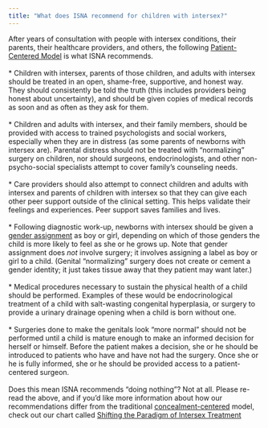 ```yaml
---
title: "What does ISNA recommend for children with intersex?"
---
```


After years of consultation with people with intersex conditions, their parents, their healthcare providers, and others, the following [Patient-Centered Model][1] is what <span class="caps">ISNA</span> recommends.<br><br>\* Children with intersex, parents of those children, and adults with intersex should be treated in an open, shame-free, supportive, and honest way. They should consistently be told the truth (this includes providers being honest about uncertainty), and should be given copies of medical records as soon and as often as they ask for them.<br><br>\* Children and adults with intersex, and their family members, should be provided with access to trained psychologists and social workers, especially when they are in distress (as some parents of newborns with intersex are). Parental distress should not be treated with &#8220;normalizing&#8221; surgery on children, nor should surgeons, endocrinologists, and other non-psycho-social specialists attempt to cover family&#8217;s counseling needs.<br><br>\* Care providers should also attempt to connect children and adults with intersex and parents of children with intersex so that they can give each other peer support outside of the clinical setting. This helps validate their feelings and experiences. Peer support saves families and lives.<br><br>\* Following diagnostic work-up, newborns with intersex should be given a [gender assignment][2] as boy or girl, depending on which of those genders the child is more likely to feel as she or he grows up. Note that gender assignment does _not_ involve surgery; it involves assigning a label as boy or girl to a child. (Genital &#8220;normalizing&#8221; surgery does not create or cement a gender identity; it just takes tissue away that they patient may want later.)<br><br>\* Medical procedures necessary to sustain the physical health of a child should be performed. Examples of these would be endocrinological treatment of a child with salt-wasting congenital hyperplasia, or surgery to provide a urinary drainage opening when a child is born without one.<br><br>\* Surgeries done to make the genitals look &#8220;more normal&#8221; should not be performed until a child is mature enough to make an informed decision for herself or himself. Before the patient makes a decision, she or he should be introduced to patients who have and have not had the surgery. Once she or he is fully informed, she or he should be provided access to a patient-centered surgeon.<br><br>Does this mean <span class="caps">ISNA</span> recommends &#8220;doing nothing&#8221;? Not at all. Please re-read the above, and if you&#8217;d like more information about how our recommendations differ from the traditional [concealment-centered][3] model, check out our chart called [Shifting the Paradigm of Intersex Treatment][4]

 [1]: /compare
 [2]: /faq/gender_assignment
 [3]: /faq/concealment
 [4]: /compare.%5Cn
